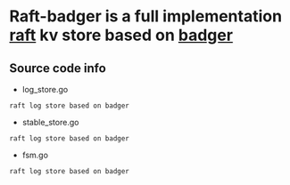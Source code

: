 # Raft-badger is a full implementation [raft](github.com/hashicorp/raft) kv store based on [badger](https://github.com/dgraph-io/badger)


## Source code info
- log_store.go
```
raft log store based on badger
```

- stable_store.go
```
raft log store based on badger
```
- fsm.go
```
raft log store based on badger
```